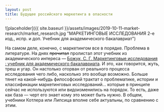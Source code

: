 ```yaml
---
layout: post
title: Будущее российского маркетинга в опасности
---
```


![placeholder]({{ site.baseurl }}/assets/images/2019-10-11-market-research/market_research.jpg "МАРКЕТИНГОВЫЕ ИССЛЕДОВАНИЯ 2-е изд., испр. и доп. Учебник для академического бакалавриат")

На самом деле, конечно, с маркетингом все в порядке. Проблема в литературе.
На днях ~~прочитал~~ пролистал этот учебник из академического интереса — [Божук, С. Г. Маркетинговые исследования : учебник для академического бакалавриата](https://biblio-online.ru/book/marketingovye-issledovaniya-434563).
И это, как говорится, жуть, треш и угар. Он настолько оторван от реального процесса исследования чего либо, насколько это вообще возможно.
Больше тянет на какой-нибудь философский трактат о проблематике, истории и классификации маркетинговых исследований… которые в принципе сейчас не используются или видоизменились на порядок.
То есть, даже как база — черт его знает кому это может быть нужно. В общем, учебники Котлера или Липсица вполне себе актуальны, по сравнению с этим.
